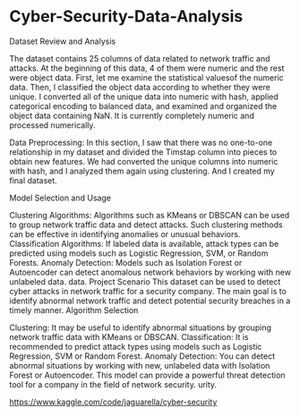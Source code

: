 # Cyber-Security-Data-Analysis

Dataset Review and Analysis 

The dataset contains 25 columns of data related to network traffic and attacks. At the beginning of this data, 4 of them were numeric and the rest were object data. First, let me examine the statistical values ​​of the numeric data. Then, I classified the object data according to whether they were unique. I converted all of the unique data into numeric with hash, applied categorical encoding to balanced data, and examined and organized the object data containing NaN. It is currently completely numeric and processed numerically.



Data Preprocessing: In this section, I saw that there was no one-to-one relationship in my dataset and divided the Timstap column into pieces to obtain new features. We had converted the unique columns into numeric with hash, and I analyzed them again using clustering. And I created my final dataset.

Model Selection and Usage

Clustering Algorithms: Algorithms such as KMeans or DBSCAN can be used to group network traffic data and detect attacks. Such clustering methods can be effective in identifying anomalies or unusual behaviors.
Classification Algorithms: If labeled data is available, attack types can be predicted using models such as Logistic Regression, SVM, or Random Forests.
Anomaly Detection: Models such as Isolation Forest or Autoencoder can detect anomalous network behaviors by working with new unlabeled data. data.
Project Scenario This dataset can be used to detect cyber attacks in network traffic for a security company. The main goal is to identify abnormal network traffic and detect potential security breaches in a timely manner. Algorithm Selection

Clustering: It may be useful to identify abnormal situations by grouping network traffic data with KMeans or DBSCAN.
Classification: It is recommended to predict attack types using models such as Logistic Regression, SVM or Random Forest.
Anomaly Detection: You can detect abnormal situations by working with new, unlabeled data with Isolation Forest or Autoencoder.
This model can provide a powerful threat detection tool for a company in the field of network security. urity.

https://www.kaggle.com/code/jaguarella/cyber-security

